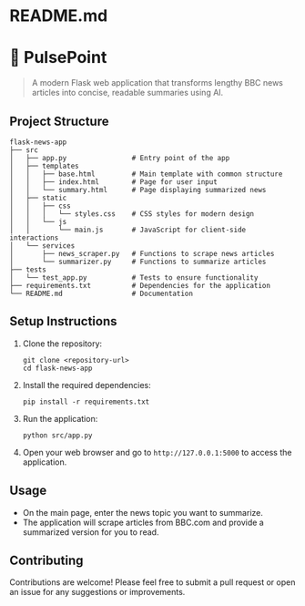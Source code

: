 # README.md

# 📰 PulsePoint

> A modern Flask web application that transforms lengthy BBC news articles into concise, readable summaries using AI.


## Project Structure

```
flask-news-app
├── src
│   ├── app.py                # Entry point of the app
│   ├── templates            
│   │   ├── base.html         # Main template with common structure
│   │   ├── index.html        # Page for user input
│   │   └── summary.html      # Page displaying summarized news
│   ├── static                
│   │   ├── css
│   │   │   └── styles.css    # CSS styles for modern design
│   │   └── js
│   │       └── main.js       # JavaScript for client-side interactions
│   └── services              
│       ├── news_scraper.py   # Functions to scrape news articles
│       └── summarizer.py     # Functions to summarize articles
├── tests                    
│   └── test_app.py           # Tests to ensure functionality
├── requirements.txt          # Dependencies for the application
└── README.md                 # Documentation
```

## Setup Instructions

1. Clone the repository:
   ```
   git clone <repository-url>
   cd flask-news-app
   ```

2. Install the required dependencies:
   ```
   pip install -r requirements.txt
   ```

3. Run the application:
   ```
   python src/app.py
   ```

4. Open your web browser and go to `http://127.0.0.1:5000` to access the application.

## Usage

- On the main page, enter the news topic you want to summarize.
- The application will scrape articles from BBC.com and provide a summarized version for you to read.

## Contributing

Contributions are welcome! Please feel free to submit a pull request or open an issue for any suggestions or improvements.
